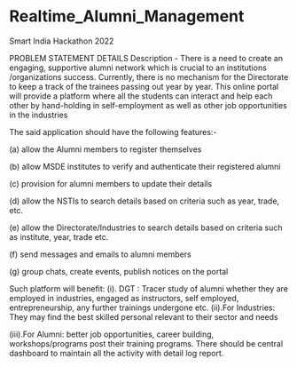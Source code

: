 # Realtime_Alumni_Management
Smart India Hackathon 2022

PROBLEM STATEMENT DETAILS 
Description	-
There is a need to create an engaging, supportive alumni network which is crucial to an institutions /organizations success. Currently, there is no mechanism for the Directorate to keep a track of the trainees passing out year by year. 
This online portal will provide a platform where all the students can interact and help each other by hand-holding in self-employment as well as other job opportunities in the industries

The said application should have the following features:- 

(a) allow the Alumni members to register themselves 

(b) allow MSDE institutes to verify and authenticate their registered alumni

(c) provision for alumni members to update their details 

(d) allow the NSTIs to search details based on criteria such as year, trade, etc.

(e) allow the Directorate/Industries to search details based on criteria such as institute, year, trade etc. 

(f) send messages and emails to alumni members

(g) group chats, create events, publish notices on the portal 

Such platform will benefit: 
 (i). DGT : Tracer study of alumni whether they are employed in industries, engaged as instructors, self employed, entrepreneurship, any further trainings undergone         etc.
 (ii).For Industries: They may find the best skilled personal relevant to their sector and needs 
 
 (iii).For Alumni: better job opportunities, career building, workshops/programs post their training programs. There should be central dashboard to maintain all the          activity with detail log report.
